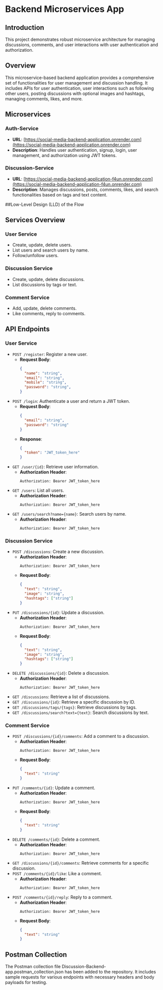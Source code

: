 # Backend Microservices App

## Introduction
This project demonstrates robust microservice architecture for managing discussions, comments, and user interactions with user authentication and authorization.

## Overview

This microservice-based backend application provides a comprehensive set of functionalities for user management and discussion handling. It includes APIs for user authentication, user interactions such as following other users, posting discussions with optional images and hashtags, managing comments, likes, and more.

## Microservices

### Auth-Service
- **URL**: [https://social-media-backend-application.onrender.com](https://social-media-backend-application.onrender.com)
- **Description**: Handles user authentication, signup, login, user management, and authorization using JWT tokens.

### Discussion-Service
- **URL**: [https://social-media-backend-application-f4un.onrender.com](https://social-media-backend-application-f4un.onrender.com)
- **Description**: Manages discussions, posts, comments, likes, and search functionalities based on tags and text content.

##Low-Level Design (LLD) of the Flow
## Services Overview
### User Service
- Create, update, delete users.
- List users and search users by name.
- Follow/unfollow users.

### Discussion Service
- Create, update, delete discussions.
- List discussions by tags or text.

### Comment Service
- Add, update, delete comments.
- Like comments, reply to comments.

## API Endpoints
### User Service
- `POST /register`: Register a new user.
  - **Request Body**:
    ```json
    {
      "name": "string",
      "email": "string",
      "mobile": "string",
      "password": "string",
    }
    ```
- `POST /login`: Authenticate a user and return a JWT token.
  - **Request Body**:
    ```json
    {
      "email": "string",
      "password": "string"
    }
    ```
  - **Response**:
    ```json
    {
      "token": "JWT_token_here"
    }
    ```
- `GET /user/{id}`: Retrieve user information.
  - **Authorization Header**:
    ```
    Authorization: Bearer JWT_token_here
    ```
- `GET /users`: List all users.
  - **Authorization Header**:
    ```
    Authorization: Bearer JWT_token_here
    ```
- `GET /users/search?name={name}`: Search users by name.
  - **Authorization Header**:
    ```
    Authorization: Bearer JWT_token_here
    ```

### Discussion Service
- `POST /discussions`: Create a new discussion.
  - **Authorization Header**:
    ```
    Authorization: Bearer JWT_token_here
    ```
  - **Request Body**:
    ```json
    {
      "text": "string",
      "image": "string",
      "hashtags": ["string"]
    }
    ```
- `PUT /discussions/{id}`: Update a discussion.
  - **Authorization Header**:
    ```
    Authorization: Bearer JWT_token_here
    ```
  - **Request Body**:
    ```json
    {
      "text": "string",
      "image": "string",
      "hashtags": ["string"]
    }
    ```
- `DELETE /discussions/{id}`: Delete a discussion.
  - **Authorization Header**:
    ```
    Authorization: Bearer JWT_token_here
    ```
- `GET /discussions`: Retrieve a list of discussions.
- `GET /discussions/{id}`: Retrieve a specific discussion by ID.
- `GET /discussions/tags/{tags}`: Retrieve discussions by tags.
- `GET /discussions/search?text={text}`: Search discussions by text.

### Comment Service
- `POST /discussions/{id}/comments`: Add a comment to a discussion.
  - **Authorization Header**:
    ```
    Authorization: Bearer JWT_token_here
    ```
  - **Request Body**:
    ```json
    {
      "text": "string"
    }
    ```
- `PUT /comments/{id}`: Update a comment.
  - **Authorization Header**:
    ```
    Authorization: Bearer JWT_token_here
    ```
  - **Request Body**:
    ```json
    {
      "text": "string"
    }
    ```
- `DELETE /comments/{id}`: Delete a comment.
  - **Authorization Header**:
    ```
    Authorization: Bearer JWT_token_here
    ```
- `GET /discussions/{id}/comments`: Retrieve comments for a specific discussion.
- `POST /comments/{id}/like`: Like a comment.
  - **Authorization Header**:
    ```
    Authorization: Bearer JWT_token_here
    ```
- `POST /comments/{id}/reply`: Reply to a comment.
  - **Authorization Header**:
    ```
    Authorization: Bearer JWT_token_here
    ```
  - **Request Body**:
    ```json
    {
      "text": "string"
    }
    ```

## Postman Collection
The Postman collection file Discussion-Backend-app.postman_collection.json has been added to the repository. It includes sample requests for various endpoints with necessary headers and body payloads for testing.


